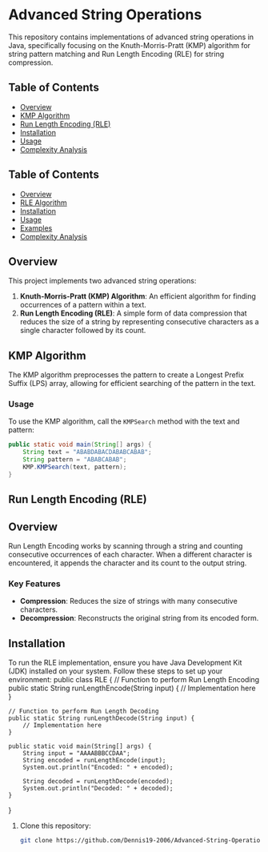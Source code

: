 # Advanced String Operations

This repository contains implementations of advanced string operations in Java, specifically focusing on the Knuth-Morris-Pratt (KMP) algorithm for string pattern matching and Run Length Encoding (RLE) for string compression.

## Table of Contents

- [Overview](#overview)
- [KMP Algorithm](#kmp-algorithm)
- [Run Length Encoding (RLE)](#run-length-encoding-rle)
- [Installation](#installation)
- [Usage](#usage)
- [Complexity Analysis](#complexity-analysis)
## Table of Contents

- [Overview](#overview)
- [RLE Algorithm](#rle-algorithm)
- [Installation](#installation)
- [Usage](#usage)
- [Examples](#examples)
- [Complexity Analysis](#complexity-analysis)

## Overview

This project implements two advanced string operations:

1. **Knuth-Morris-Pratt (KMP) Algorithm**: An efficient algorithm for finding occurrences of a pattern within a text.
2. **Run Length Encoding (RLE)**: A simple form of data compression that reduces the size of a string by representing consecutive characters as a single character followed by its count.

## KMP Algorithm

The KMP algorithm preprocesses the pattern to create a Longest Prefix Suffix (LPS) array, allowing for efficient searching of the pattern in the text.

### Usage

To use the KMP algorithm, call the `KMPSearch` method with the text and pattern:

```java
public static void main(String[] args) {
    String text = "ABABDABACDABABCABAB";
    String pattern = "ABABCABAB";
    KMP.KMPSearch(text, pattern);
}
```
## Run Length Encoding (RLE)
## Overview

Run Length Encoding works by scanning through a string and counting consecutive occurrences of each character. When a different character is encountered, it appends the character and its count to the output string.

### Key Features

- **Compression**: Reduces the size of strings with many consecutive characters.
- **Decompression**: Reconstructs the original string from its encoded form.

## Installation

To run the RLE implementation, ensure you have Java Development Kit (JDK) installed on your system. Follow these steps to set up your environment:
public class RLE {
    // Function to perform Run Length Encoding
    public static String runLengthEncode(String input) {
        // Implementation here
    }

    // Function to perform Run Length Decoding
    public static String runLengthDecode(String input) {
        // Implementation here
    }

    public static void main(String[] args) {
        String input = "AAAABBBCCDAA";
        String encoded = runLengthEncode(input);
        System.out.println("Encoded: " + encoded);
        
        String decoded = runLengthDecode(encoded);
        System.out.println("Decoded: " + decoded);
    }
}


1. Clone this repository:
   ```bash
   git clone https://github.com/Dennis19-2006/Advanced-String-Operations
